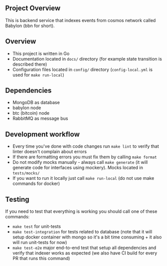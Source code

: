 ## Project Overview

This is backend service that indexes events from cosmos network called Babylon (bbn for short).

## Overview

- This project is written in Go
- Documentation located in `docs/` directory (for example state transition is described there)
- Configuration files located in `config/` directory (`config-local.yml` is used for `make run-local`)

## Dependencies

- MongoDB as database
- babylon node
- btc (bitcoin) node
- RabbitMQ as message bus

## Development workflow

- Every time you've done with code changes run `make lint` to verify that linter doesn't complain about errors
- If there are formatting errors you must fix them by calling `make format`
- Do not modify mocks manually - always call `make generate` (it will generate code for interfaces using mockery). Mocks located in `tests/mocks/`
- If you want to run it locally just call `make run-local` (do not use make commands for docker)

## Testing

If you need to test that everything is working you should call one of these commands:
- `make test` for unit-tests
- `make test-integration` for tests related to database (note that it will setup docker container with mongo so it's a bit time consuming + it also will run unit-tests for now)
- `make test-e2e` major end-to-end test that setup all dependencies and verify that indexer works as expected (we also have CI build for every PR that runs this command)